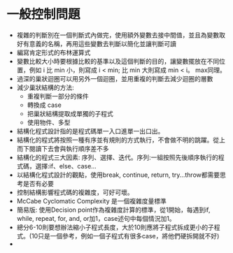 # 一般控制問題
* 複雜的判斷別在一個判斷式內做完，使用額外變數去接中間值，並且為變數取好有意義的名稱，再用這些變數去判斷以簡化並讓判斷可讀
* 編寫肯定形式的布林運算式
* 變數比較大小時要根據比較的基準以及這個判斷的目的，讓變數擺放在不同位置，例如 i 比 min 小，則寫成 i < min; 比 min 大則寫成 min < i。 max同理。
* 過深的巢狀迴圈可以用另外一個迴圈，並用重複的判斷去減少迴圈的層數
* 減少巢狀結構的方法:
	* 重複判斷一部分的條件
	* 轉換成 case
	* 把巢狀結構提取成單獨的子程式
	* 使用物件、多型
* 結構化程式設計指的是程式碼單一入口進單一出口出。
* 結構化的程式將按照一種有序並有規則的方式執行，不會做不明的跳躍。從上而下閱讀下去會與執行順序差不多
* 結構化的程式三大因素: 序列、選擇、迭代。序列:一組按照先後順序執行的程式碼，選擇:if、else、case...
* 以結構化程式設計的觀點，使用break, continue, return, try...throw都需要思考是否有必要
* 控制結構影響程式碼的複雜度，可好可壞。
* McCabe Cyclomatic Complexity 是一個複雜度量標準
* 簡易版: 使用Decision point作為複雜度計算的標準，從1開始，每遇到if, while, repeat, for, and, or加1，case述句中每個情況加1。
* 總分6-10則要想辦法縮小子程式長度，大於10則應將子程式拆成更小的子程式。(10只是一個參考，例如一個子程式有很多case，將他們硬拆開就不好)
* 
<!--stackedit_data:
eyJoaXN0b3J5IjpbLTkwMjI3MDI0MCwtMjAxMDUyMzU2LDIwMz
Y4NDIyMjgsLTk3NTA2NzEwLDE1MTg4ODU1MTEsMTY1MzQzMjg5
NSwtNzA5OTg1NzQ0LC0xMTY1MjM4NzY4LDM1ODM3ODU1NCwxMD
YzNDczNjA1XX0=
-->